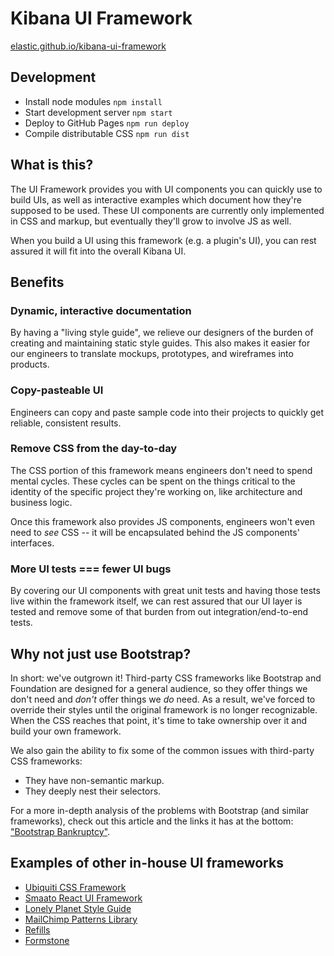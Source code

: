 # Kibana UI Framework

[elastic.github.io/kibana-ui-framework](https://elastic.github.io/kibana-ui-framework)

## Development

* Install node modules `npm install`
* Start development server `npm start`
* Deploy to GitHub Pages `npm run deploy`
* Compile distributable CSS `npm run dist`

## What is this?

The UI Framework provides you with UI components you can quickly use to build UIs, as well as interactive examples which document how they're supposed to be used. These UI components are currently only implemented in CSS and markup, but eventually they'll grow to involve JS as well.

When you build a UI using this framework (e.g. a plugin's UI), you can rest assured it will fit into the overall Kibana UI.

## Benefits

### Dynamic, interactive documentation

By having a "living style guide", we relieve our designers of the burden of creating and maintaining static style guides. This also makes it easier for our engineers to translate mockups, prototypes, and wireframes into products.

### Copy-pasteable UI

Engineers can copy and paste sample code into their projects to quickly get reliable, consistent results.

### Remove CSS from the day-to-day

The CSS portion of this framework means engineers don't need to spend mental cycles. These cycles can be spent on the things critical to the identity of the specific project they're working on, like architecture and business logic.

Once this framework also provides JS components, engineers won't even need to _see_ CSS -- it will be encapsulated behind the JS components' interfaces.

### More UI tests === fewer UI bugs

By covering our UI components with great unit tests and having those tests live within the framework itself, we can rest assured that our UI layer is tested and remove some of that burden from out integration/end-to-end tests.

## Why not just use Bootstrap?

In short: we've outgrown it! Third-party CSS frameworks like Bootstrap and Foundation are designed
for a general audience, so they offer things we don't need and _don't_ offer things we _do_ need.
As a result, we've forced to override their styles until the original framework is no longer
recognizable. When the CSS reaches that point, it's time to take ownership over it and build
your own framework.

We also gain the ability to fix some of the common issues with third-party CSS frameworks:

* They have non-semantic markup.
* They deeply nest their selectors.

For a more in-depth analysis of the problems with Bootstrap (and similar frameworks), check out this article and the links it has at the bottom: ["Bootstrap Bankruptcy"](http://www.matthewcopeland.me/blog/2013/11/04/bootstrap-bankruptcy/).

## Examples of other in-house UI frameworks

* [Ubiquiti CSS Framework](http://ubnt-css.herokuapp.com/#/app/popover)
* [Smaato React UI Framework](http://smaato.github.io/ui-framework/#/modal)
* [Lonely Planet Style Guide](http://rizzo.lonelyplanet.com/styleguide/design-elements/colours)
* [MailChimp Patterns Library](http://ux.mailchimp.com/patterns)
* [Refills](http://refills.bourbon.io/)
* [Formstone](https://formstone.it/)